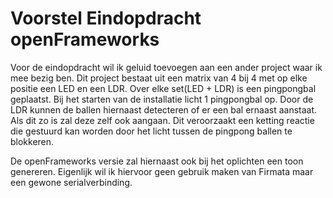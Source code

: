 # Voorstel Eindopdracht openFrameworks #
Voor de eindopdracht wil ik geluid toevoegen aan een ander project waar ik mee bezig ben. Dit project bestaat uit een matrix van 4 bij 4 met op elke positie een LED en een LDR. Over elke set(LED + LDR) is een pingpongbal geplaatst. Bij het starten van de installatie licht 1 pingpongbal op. Door de LDR kunnen de ballen hiernaast detecteren of er een bal ernaast aanstaat. Als dit zo is zal deze zelf ook aangaan. Dit veroorzaakt een ketting reactie die gestuurd kan worden door het licht tussen de pingpong ballen te blokkeren. 

De openFrameworks versie zal hiernaast ook bij het oplichten een toon genereren. Eigenlijk wil ik hiervoor geen gebruik maken van Firmata maar een gewone serialverbinding.